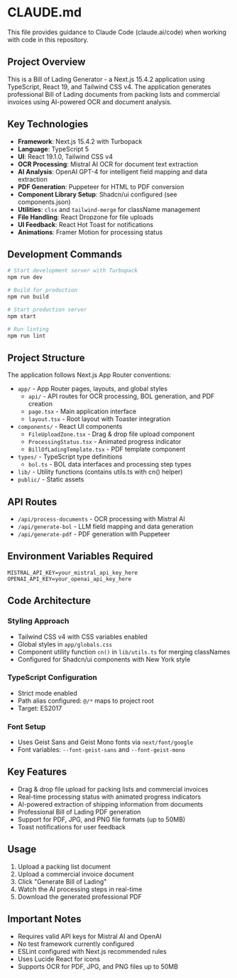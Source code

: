 # CLAUDE.md

This file provides guidance to Claude Code (claude.ai/code) when working with code in this repository.

## Project Overview

This is a Bill of Lading Generator - a Next.js 15.4.2 application using TypeScript, React 19, and Tailwind CSS v4. The application generates professional Bill of Lading documents from packing lists and commercial invoices using AI-powered OCR and document analysis.

## Key Technologies

- **Framework**: Next.js 15.4.2 with Turbopack
- **Language**: TypeScript 5
- **UI**: React 19.1.0, Tailwind CSS v4
- **OCR Processing**: Mistral AI OCR for document text extraction
- **AI Analysis**: OpenAI GPT-4 for intelligent field mapping and data extraction
- **PDF Generation**: Puppeteer for HTML to PDF conversion
- **Component Library Setup**: Shadcn/ui configured (see components.json)
- **Utilities**: `clsx` and `tailwind-merge` for className management
- **File Handling**: React Dropzone for file uploads
- **UI Feedback**: React Hot Toast for notifications
- **Animations**: Framer Motion for processing status

## Development Commands

```bash
# Start development server with Turbopack
npm run dev

# Build for production
npm run build

# Start production server
npm start

# Run linting
npm run lint
```

## Project Structure

The application follows Next.js App Router conventions:

- `app/` - App Router pages, layouts, and global styles
  - `api/` - API routes for OCR processing, BOL generation, and PDF creation
  - `page.tsx` - Main application interface
  - `layout.tsx` - Root layout with Toaster integration
- `components/` - React UI components
  - `FileUploadZone.tsx` - Drag & drop file upload component
  - `ProcessingStatus.tsx` - Animated progress indicator
  - `BillOfLadingTemplate.tsx` - PDF template component
- `types/` - TypeScript type definitions
  - `bol.ts` - BOL data interfaces and processing step types
- `lib/` - Utility functions (contains utils.ts with cn() helper)
- `public/` - Static assets

## API Routes

- `/api/process-documents` - OCR processing with Mistral AI
- `/api/generate-bol` - LLM field mapping and data generation
- `/api/generate-pdf` - PDF generation with Puppeteer

## Environment Variables Required

```env
MISTRAL_API_KEY=your_mistral_api_key_here
OPENAI_API_KEY=your_openai_api_key_here
```

## Code Architecture

### Styling Approach
- Tailwind CSS v4 with CSS variables enabled
- Global styles in `app/globals.css`
- Component utility function `cn()` in `lib/utils.ts` for merging classNames
- Configured for Shadcn/ui components with New York style

### TypeScript Configuration
- Strict mode enabled
- Path alias configured: `@/*` maps to project root
- Target: ES2017

### Font Setup
- Uses Geist Sans and Geist Mono fonts via `next/font/google`
- Font variables: `--font-geist-sans` and `--font-geist-mono`

## Key Features

- Drag & drop file upload for packing lists and commercial invoices
- Real-time processing status with animated progress indicators
- AI-powered extraction of shipping information from documents
- Professional Bill of Lading PDF generation
- Support for PDF, JPG, and PNG file formats (up to 50MB)
- Toast notifications for user feedback

## Usage

1. Upload a packing list document
2. Upload a commercial invoice document
3. Click "Generate Bill of Lading"
4. Watch the AI processing steps in real-time
5. Download the generated professional PDF

## Important Notes

- Requires valid API keys for Mistral AI and OpenAI
- No test framework currently configured
- ESLint configured with Next.js recommended rules
- Uses Lucide React for icons
- Supports OCR for PDF, JPG, and PNG files up to 50MB